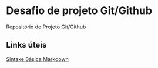 # Desafio de projeto Git/Github
Repositório do Projeto  Git/Github


## Links úteis
[Sintaxe Básica Markdown](https://www.markdownguide.org/basic-syntax/)
